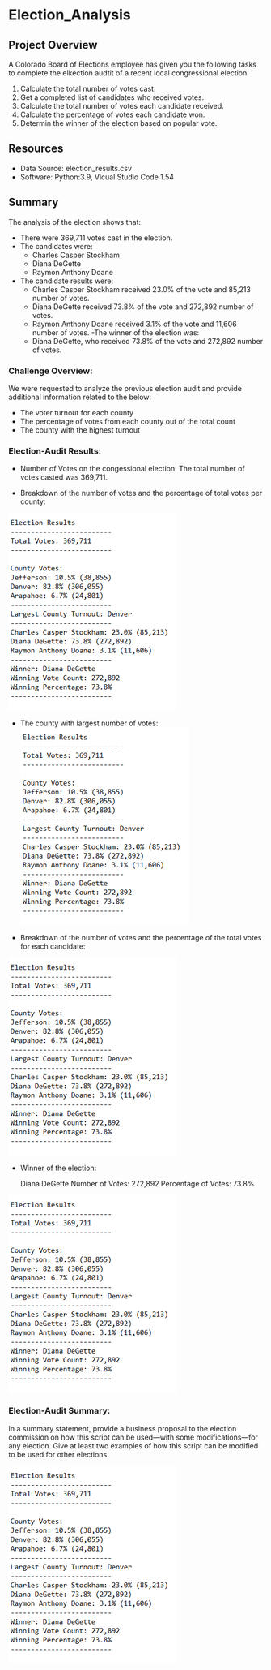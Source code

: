 # Election_Analysis

## Project Overview
A Colorado Board of Elections employee has given you the following tasks to complete the elkection audtit of a recent local congressional election.

1. Calculate the total number of votes cast.
2. Get a completed list of candidates who received votes. 
3. Calculate the total number of votes each candidate received.
4. Calculate the percentage of votes each candidate won.
5. Determin the winner of the election based on popular vote. 
## Resources
- Data Source: election_results.csv
- Software: Python:3.9, Vicual Studio Code 1.54
## Summary
The analysis of the election shows that:
- There were 369,711 votes cast in the election.
- The candidates were:
    - Charles Casper Stockham
    - Diana DeGette 
    - Raymon Anthony Doane
- The candidate results were:
    - Charles Casper Stockham received 23.0% of the vote and 85,213 number of votes.
    - Diana DeGette received 73.8% of the vote and 272,892 number of votes.
    - Raymon Anthony Doane received 3.1% of the vote and 11,606 number of votes.
-The winner of the election was:
    - Diana DeGette, who received 73.8% of the vote and 272,892 number of votes.
### Challenge Overview: 
We were requested to analyze the previous election audit and provide additional information related to the below:

- The voter turnout for each county
- The percentage of votes from each county out of the total count
- The county with the highest turnout

### Election-Audit Results: 

- Number of Votes on the congessional election:
The total number of votes casted was 369,711.

- Breakdown of the number of votes and the percentage of total votes per county:

![County_Votes.png](https://github.com/DanielGandia/Election_Analysis/blob/main/Resources/PyPoll_Results_txt.png)


- The county with largest number of votes:
![Largest_County.png](https://github.com/DanielGandia/Election_Analysis/blob/main/Resources/PyPoll_Results_txt.png)


- Breakdown of the number of votes and the percentage of the total votes for each candidate:

![Breakdown_of_Votes.png](https://github.com/DanielGandia/Election_Analysis/blob/main/Resources/PyPoll_Results_txt.png)


- Winner of the election:

    Diana DeGette
    Number of Votes: 272,892
    Percentage of Votes: 73.8%

![Winner.png](https://github.com/DanielGandia/Election_Analysis/blob/main/Resources/PyPoll_Results_txt.png)
### Election-Audit Summary: 

In a summary statement, provide a business proposal to the election commission on how this script can be used—with some modifications—for any election. Give at least two examples of how this script can be modified to be used for other elections.

![PyPoll_Results_txt.png](https://github.com/DanielGandia/Election_Analysis/blob/main/Resources/PyPoll_Results_txt.png)